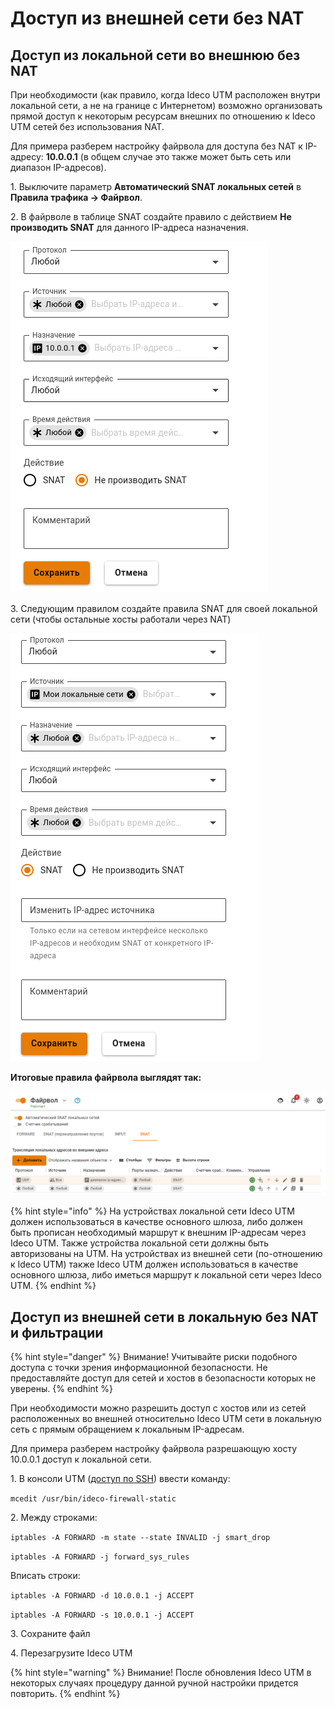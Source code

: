 # Доступ из внешней сети без NAT

## Доступ из локальной сети во внешнюю без NAT

При необходимости (как правило, когда Ideco UTM расположен внутри локальной сети, а не на границе с Интернетом) возможно организовать прямой доступ к некоторым ресурсам внешних по отношению к Ideco UTM сетей без использования NAT.

Для примера разберем настройку файрвола для доступа без NAT к IP-адресу: **10.0.0.1** (в общем случае это также может быть сеть или диапазон IP-адресов).

1\. Выключите параметр **Автоматический SNAT локальных сетей** в **Правила трафика -> Файрвол**.

2\. В файрволе в таблице SNAT создайте правило с действием **Не производить SNAT** для данного IP-адреса назначения.

![](../../.gitbook/assets/firewall_snat_3.png)

3\. Следующим правилом создайте правила SNAT для своей локальной сети (чтобы остальные хосты работали через NAT)

![](../../.gitbook/assets/firewall_snat_2.png)

**Итоговые правила файрвола выглядят так:**

![](../../.gitbook/assets/firewall-rule1.png)

{% hint style="info" %}
На устройствах локальной сети Ideco UTM должен использоваться в качестве основного шлюза, либо должен быть прописан необходимый маршрут к внешним IP-адресам через Ideco UTM. Также устройства локальной сети должны быть авторизованы на UTM. На устройствах из внешней сети (по-отношению к Ideco UTM) также Ideco UTM должен использоваться в качестве основного шлюза, либо иметься маршрут к локальной сети через Ideco UTM.
{% endhint %}

## Доступ из внешней сети в локальную без NAT и фильтрации

{% hint style="danger" %}
Внимание! Учитывайте риски подобного доступа с точки зрения информационной безопасности. Не предоставляйте доступ для сетей и хостов в безопасности которых не уверены.
{% endhint %}

При необходимости можно разрешить доступ с хостов или из сетей расположенных во внешней относительно Ideco UTM сети в локальную сеть с прямым обращением к локальным IP-адресам.

Для примера разберем настройку файрвола разрешающую хосту 10.0.0.1 доступ к локальной сети.

1\. В консоли UTM ([доступ по SSH](../server-management/admins.md)) ввести команду:

`mcedit /usr/bin/ideco-firewall-static`

2\. Между строками:

`iptables -A FORWARD -m state --state INVALID -j smart_drop`

`iptables -A FORWARD -j forward_sys_rules`

Вписать строки:

`iptables -A FORWARD -d 10.0.0.1 -j ACCEPT`

`iptables -A FORWARD -s 10.0.0.1 -j ACCEPT`

3\. Сохраните файл

4\. Перезагрузите Ideco UTM

{% hint style="warning" %}
Внимание! После обновления Ideco UTM в некоторых случаях процедуру данной ручной настройки придется повторить.
{% endhint %}
